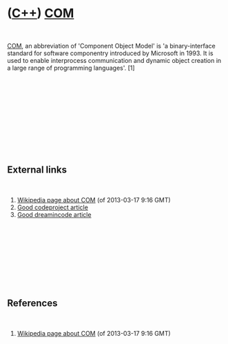 



 

 

 

 

 

([C++](Cpp.htm)) [COM](CppCom.htm)
==================================

 

[COM](CppCOM.htm), an abbreviation of 'Component Object Model' is 'a
binary-interface standard for software componentry introduced by
Microsoft in 1993. It is used to enable interprocess communication and
dynamic object creation in a large range of programming languages'.
\[1\]

 

 

 

 

 

 

External links
--------------

 

1.  [Wikipedia page about
    COM](http://en.wikipedia.org/wiki/Component_Object_Model) (of
    2013-03-17 9:16 GMT)
2.  [Good codeproject
    article](http://www.codeproject.com/Articles/633/Introduction-to-COM-What-It-Is-and-How-to-Use-It)
3.  [Good dreamincode
    article](http://www.dreamincode.net/forums/topic/165742-microsoft-working-with-component-object-model-objects-part-i/)

 

 

 

 

 

References
----------

 

1.  [Wikipedia page about
    COM](http://en.wikipedia.org/wiki/Component_Object_Model) (of
    2013-03-17 9:16 GMT)

 

 

 

 

 





 



